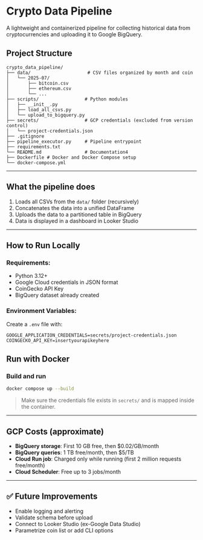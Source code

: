 # Crypto Data Pipeline

A lightweight and containerized pipeline for collecting historical data from cryptocurrencies and uploading it to Google BigQuery.

## Project Structure

```
crypto_data_pipeline/
├── data/                     # CSV files organized by month and coin
│   └── 2025-07/
│       ├── bitcoin.csv
│       ├── ethereum.csv
│       └── ...
├── scripts/                 # Python modules
│   ├── __init__.py
│   ├── load_all_csvs.py
│   └── upload_to_bigquery.py
├── secrets/                 # GCP credentials (excluded from version control)
│   └── project-credentials.json
├── .gitignore
├── pipeline_executor.py     # Pipeline entrypoint
├── requirements.txt
└── README.md                # Documentation4
├── Dockerfile # Docker and Docker Compose setup
└── docker-compose.yml
```

---

## What the pipeline does

1. Loads all CSVs from the `data/` folder (recursively)
2. Concatenates the data into a unified DataFrame
3. Uploads the data to a partitioned table in BigQuery
4. Data is displayed in a dashboard in Looker Studio

---

##  How to Run Locally

### Requirements:
- Python 3.12+
- Google Cloud credentials in JSON format
- CoinGecko API Key
- BigQuery dataset already created

### Environment Variables:
Create a `.env` file with:
```
GOOGLE_APPLICATION_CREDENTIALS=secrets/project-credentials.json
COINGECKO_API_KEY=insertyourapikeyhere
```

## Run with Docker

### Build and run
```bash
docker compose up --build
```

> Make sure the credentials file exists in `secrets/` and is mapped inside the container.

---

## GCP Costs (approximate)
- **BigQuery storage**: First 10 GB free, then $0.02/GB/month
- **BigQuery queries**: 1 TB free/month, then $5/TB
- **Cloud Run job**: Charged only while running (first 2 million requests free/month)
- **Cloud Scheduler**: Free up to 3 jobs/month

---

## ✅ Future Improvements
- Enable logging and alerting
- Validate schema before upload
- Connect to Looker Studio (ex-Google Data Studio)
- Parametrize coin list or add CLI options

